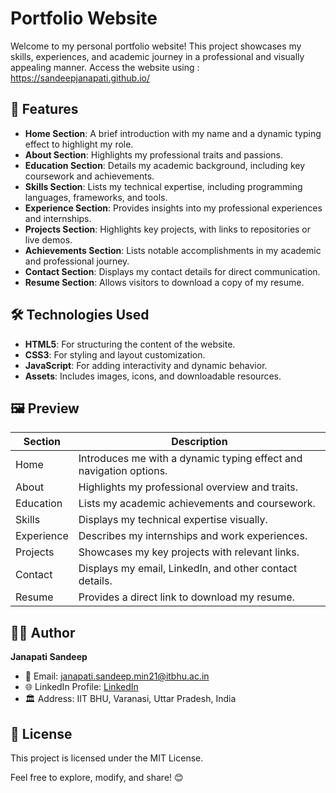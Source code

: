 # Portfolio Website

Welcome to my personal portfolio website! This project showcases my skills, experiences, and academic journey in a professional and visually appealing manner.
Access the website using : https://sandeepjanapati.github.io/

## 🌟 Features
- **Home Section**: A brief introduction with my name and a dynamic typing effect to highlight my role.
- **About Section**: Highlights my professional traits and passions.
- **Education Section**: Details my academic background, including key coursework and achievements.
- **Skills Section**: Lists my technical expertise, including programming languages, frameworks, and tools.
- **Experience Section**: Provides insights into my professional experiences and internships.
- **Projects Section**: Highlights key projects, with links to repositories or live demos.
- **Achievements Section**: Lists notable accomplishments in my academic and professional journey.
- **Contact Section**: Displays my contact details for direct communication.
- **Resume Section**: Allows visitors to download a copy of my resume.

## 🛠️ Technologies Used
- **HTML5**: For structuring the content of the website.
- **CSS3**: For styling and layout customization.
- **JavaScript**: For adding interactivity and dynamic behavior.
- **Assets**: Includes images, icons, and downloadable resources.


## 🖼️ Preview

| Section    | Description                                        |
|------------|----------------------------------------------------|
| Home       | Introduces me with a dynamic typing effect and navigation options. |
| About      | Highlights my professional overview and traits.   |
| Education  | Lists my academic achievements and coursework.     |
| Skills     | Displays my technical expertise visually.          |
| Experience | Describes my internships and work experiences.     |
| Projects   | Showcases my key projects with relevant links.     |
| Contact    | Displays my email, LinkedIn, and other contact details. |
| Resume     | Provides a direct link to download my resume.      |



## 🧑‍💻 Author
**Janapati Sandeep**

- 📧 Email: [janapati.sandeep.min21@itbhu.ac.in](mailto:janapati.sandeep.min21@itbhu.ac.in)
- 🌐 LinkedIn Profile: [LinkedIn]([https://www.linkedin.com/in/your-profile-link](https://www.linkedin.com/in/sandeep-yadav-janapati-22337a239/))
- 🏛️ Address: IIT BHU, Varanasi, Uttar Pradesh, India

## 📝 License
This project is licensed under the MIT License.

Feel free to explore, modify, and share! 😊
